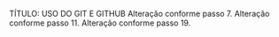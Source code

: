 TÍTULO: USO DO GIT E GITHUB
Alteração conforme passo 7.
Alteração conforme passo 11. Alteração conforme passo 19.
